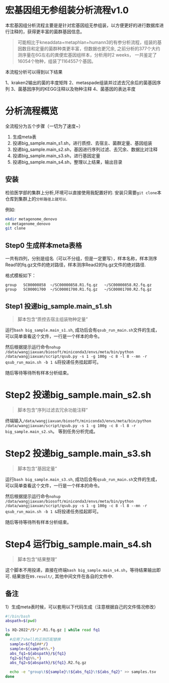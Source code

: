 # 宏基因组无参组装分析流程v1.0

本宏基因组分析流程主要是是针对宏基因组无参组装，以方便更好的进行数据库进行注释的，获得更丰富的菌群基因信息。

> 可能相比于kneaddata+metaphlan+humann3的有参分析流程，组装的基因数目和定量的菌群种类更丰富，但数据也更冗余, 之前分析的377个大约测序量在6G左右的粪便宏基因组样本，分析用时2 weeks， 一共鉴定了16054个物种，组装了1164557个基因。

本流程分析可以得到以下结果

1、kraken2输出的菌的丰度矩阵
2、metaspade组装并过滤去冗余后的菌基因序列
3、菌基因序列的KEGG注释以及物种注释
4、菌基因的表达丰度

# 分析流程概览

全流程分为五个步骤（一切为了速度~）

1. 生成meta表
2. 投递big_sample.main_s1.sh，进行质控、去宿主、菌群定量、基因组装
3. 投递big_sample.main_s2.sh，基因进行序列过滤、去冗余、数据比对注释
4. 投递big_sample.main_s3.sh，进行基因定量
5. 投递big_sample.main_s4.sh，整理以上结果，输出目录

## 安装

检验医学部的集群上分析,环境可以直接使用我配置好的. 安装只需要`git clone`本仓库到集群上的`分析路径上就可以`.

例如:

```bash
mkdir metagenome_denovo
cd metagenome_denovo
git clone 
```

## Step0 生成样本meta表格

一共有四列，分别是组名（可以不分组，但是一定要写），样本名称，样本测序Read1的fq.gz文件的绝对路径，样本测序Read2的fq.gz文件的绝对路径.

格式模板如下：

```
group	SC00000858	~/SC00000858.R1.fq.gz	~/SC00000858.R2.fq.gz
group	SC00001700	~/SC00001700.R1.fq.gz	~/SC00001700.R2.fq.gz
```

## Step1 投递big_sample.main_s1.sh

> 脚本包含“质控去宿主组装物种定量”

运行`bash big_sample.main_s1.sh`, 成功后会有`qsub_run_main.sh`文件的生成，可以简单查看这个文件，一行是一个样本的命令。

然后根据提示运行命令`nohup /data/wangjiaxuan/biosoft/miniconda3/envs/meta/bin/python /data/wangjiaxuan/script/qsub.py -s 1 -g 100g -c 8 -l 8 --mn -r qsub_run_main.sh -b 1 &`将投递任务挂起即可。

随后等待等待所有样本分析结束。

# Step2 投递big_sample.main_s2.sh

> 脚本包含”序列过滤去冗余功能注释”

终端输入`/data/wangjiaxuan/biosoft/miniconda3/envs/meta/bin/python /data/wangjiaxuan/script/qsub.py -s 1 -g 100g -c 8 -l 8 -r big_sample.main_s2.sh`。 等到任务分析完成。

# Step2 投递big_sample.main_s3.sh

> 脚本包含”基因定量”

运行`bash big_sample.main_s3.sh`, 成功后会有`qsub_run_main.sh`文件的生成，可以简单查看这个文件，一行是一个样本的命令。

然后根据提示运行命令`nohup /data/wangjiaxuan/biosoft/miniconda3/envs/meta/bin/python /data/wangjiaxuan/script/qsub.py -s 1 -g 100g -c 8 -l 8 --mn -r qsub_run_main.sh -b 1 &`将投递任务挂起即可。

随后等待等待所有样本分析结束。

# Step4 运行big_sample.main_s4.sh

> 脚本包含”结果整理”

这个脚本不用投递，直接在终端`bash big_sample.main_s4.sh`，等待结果输出即可. 结果放在`09.result/`, 其他中间文件在各自的文件中.

## 备注

1）生成meta表时候，可以套用以下代码生成（注意根据自己的文件情况修改）

```sh
#!/bin/bash
abspath=$(pwd)

ls XQ-2022*/S*/*.R1.fq.gz | while read fq1
do
  #应用了shell的正则匹配替换
  sample=${fq1##*/}
  sample=${sample%%.*}
  abs_fq1=${abspath}/${fq1}
  fq2=${fq1%%.*}
  abs_fq2=${abspath}/${fq1}.R2.fq.gz

  echo -e "group\t${sample}\t${abs_fq1}\t${abs_fq2}" >> samples.tsv
done
```